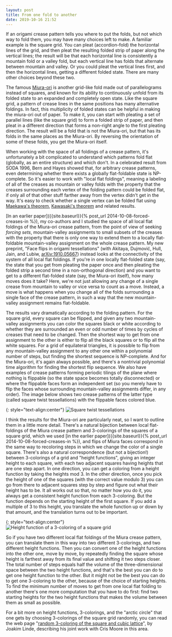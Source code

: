 ```yaml
---
layout: post
title: From one fold to another
date: 2019-10-16 21:52
---
```

If an origami crease pattern tells you where to put the folds, but not which way to fold them, you may have many choices left to make. A familiar example is the square grid. You can pleat (accordion-fold) the horizontal lines of the grid, and then pleat the resulting folded strip of paper along the vertical lines; the result will be that each horizontal line is consistently a mountain fold or a valley fold, but each vertical line has folds that alternate between mountain and valley. Or you could pleat the vertical lines first, and then the horizontal lines, getting a different folded state. There are many other choices beyond these two.

The famous [Miura-ori](https://en.wikipedia.org/wiki/Miura_fold) is another grid-like fold made out of parallelograms instead of squares, and known for its ability to continuously unfold from its folded state to an expanded and completely open state. Like the square grid, a pattern of crease lines in the same positions has many alternative foldings. In fact, this multiplicity of folded states can be helpful in making the miura-ori out of paper. To make it, you can start with pleating a set of parallel lines (like the square grid) to form a folded strip of paper, and then pleat in a different direction that forms a non-right angle to the first pleating direction. The result will be a fold that is not the Miura-ori, but that has its folds in the same places as the Miura-ori. By reversing the orientation of some of these folds, you get the Miura-ori itself.

When working with the space of all foldings of a crease pattern, it's unfortunately a bit complicated to understand which patterns fold flat (globally, as an entire structure) and which don't. In a celebrated result from SODA 1996, Bern and Hayes showed that, for arbitrary crease patterns, even determining whether there exists a globally flat-foldable state is NP-complete. So it's easier to work with "local flat foldings", meaning a labeling of all of the creases as mountain or valley folds with the property that the creases surrounding each vertex of the folding pattern could be folded flat, if only all of that other stuff farther away from the vertex didn't get in the way. It's easy to check whether a single vertex can be folded flat using [Maekawa's theorem](https://en.wikipedia.org/wiki/Maekawa%27s_theorem), [Kawasaki's theorem](https://en.wikipedia.org/wiki/Kawasaki%27s_theorem) and related results.

[In an earlier paper]({{site.baseurl}}{% post_url 2014-10-08-forced-creases-in %}), my co-authors and I studied the space of all local flat foldings of the Miura-ori crease pattern, from the point of view of seeking _forcing sets_, mountain-valley assignments to small subsets of the creases with the property that there is only one way to extend them to a locally flat-foldable mountain-valley assignment on the whole crease pattern. My new preprint, "Face flips in origami tessellations" (with Akitaya, Dujmović, Hull, Jain, and Lubiw, [arXiv:1910.05667](https://arxiv.org/abs/1910.05667)) instead looks at the connectivity of the system of all local flat foldings. If you're in one locally flat-folded state (say, the state that you get from pleating the paper once and then pleating the folded strip a second time in a non-orthogonal direction) and you want to get to a different flat-folded state (say, the Miura-ori itself), how many moves does it take? Here, we're not just allowing any change of a single crease from mountain to valley or vice versa to count as a move. Instead, a move is what happens when you change all of the folds surrounding a single face of the crease pattern, in such a way that the new mountain-valley assignment remains flat-foldable.

The results vary dramatically according to the folding pattern. For the square grid, every square can be flipped, and given any two mountain-valley assignments you can color the squares black or white according to whether they are surrounded an even or odd number of times by cycles of creases that need to be changed. Then the shortest way to get from one assignment to the other is either to flip all the black squares or to flip all the white squares. For a grid of equilateral triangles, it is possible to flip from any mountain-valley assignment to any other one within a polynomial number of steps, but finding the shortest sequence is NP-complete. And for the Miura-ori, it's again always possible, and there's a nontrivial polynomial time algorithm for finding the shortest flip sequence. We also have examples of crease patterns forming periodic tilings of the plane where nothing is flippable (so the state space becomes totally disconnected) or where the flippable faces form an independent set (so you merely have to flip the faces whose surrounding mountain-valley assignments differ, in any order). The image below shows two crease patterns of the latter type (called square twist tessellations) with the flippable faces colored blue.

{: style="text-align:center"}
![Square twist tessellations]({{site.baseurl}}/assets/2019/sqtwist.svg)

I think the results for the Miura-ori are particularly neat, so I want to outline them in a little more detail. There's a natural bijection between local flat-foldings of the Miura crease pattern and 3-colorings of the squares of a square grid, which we used [in the earlier paper]({{site.baseurl}}{% post_url 2014-10-08-forced-creases-in %}), and flips of Miura faces correspond in the same way to recoloring steps in which we change the color of a single square. There's also a natural correspondence (but not a bijection!) between 3-colorings of a grid and "height functions", giving an integer height to each square, with each two adjacent squares having heights that are one step apart. In one direction, you can get a coloring from a height function by taking the heights mod 3. In the other direction, once you pick the height of one of the squares (with the correct value modulo 3) you can go from there to adjacent squares step by step and figure out what their height has to be. It all works out so that, no matter how you do it, you always get a consistent height function from each 3-coloring. But the function depends on the starting height of the first square. If you add a multiple of 3 to this height, you translate the whole function up or down by that amount, and the translation turns out to be important.

{: style="text-align:center"}
![Height function of a 3-coloring of a square grid]({{site.baseurl}}/assets/2019/heightfn.svg)

So if you have two different local flat foldings of the Miura crease pattern, you can translate them in this way into two different 3-colorings, and two different height functions. Then you can convert one of the height functions into the other one, move by move, by repeatedly finding the square whose height is farthest away from its final value and shifting it two steps closer. The total number of steps equals half the volume of the three-dimensional space between the two height functions, and that's the best you can do to get one height function to the other. But it might not be the best you can do to get one 3-coloring to the other, because of the choice of starting heights. To find the minimum number of moves to get from one local flat folding to another there's one more computation that you have to do first: find two starting heights for the two height functions that makes the volume between them as small as possible.

For a bit more on height functions, 3-colorings, and the "arctic circle" that one gets by choosing 3-colorings of the square grid randomly, you can read the web page "[random 3-coloring of the square and cubic lattice](http://www.joakimlinde.se/projects/3coloring/)", by Joakim Linde, describing his joint work with Cris Moore in this area.